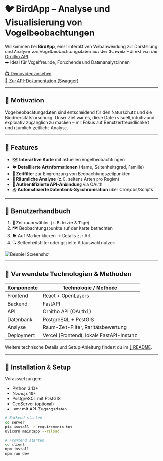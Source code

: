 <!-- # GDI Projekt

Das ist die Projekt Website des _GDI Projekts_. Das GDI enthält eine Server und eine Client Umgebung.

- Server: FastAPI
- Client: React + OpenLayers

GitHub Repository: [https://github.com/314a/GDI_Project](https://github.com/314a/GDI_Project)

![GDI Projekt Screenshot](screenshot.png) -->

# 🐦 BirdApp – Analyse und Visualisierung von Vogelbeobachtungen

Willkommen bei **BirdApp**, einer interaktiven Webanwendung zur Darstellung und Analyse von Vogelbeobachtungsdaten aus der Schweiz – direkt von der [Ornitho API](https://www.ornitho.ch).  
➡️ Ideal für Vogelfreunde, Forschende und Datenanalyst:innen.

[📺 Demovideo ansehen](https://your-demo-link.com)  
[📘 Zur API-Dokumentation (Swagger)](http://localhost:8000/docs)

---

## 🎯 Motivation

Vogelbeobachtungsdaten sind entscheidend für den Naturschutz und die Biodiversitätsforschung. Unser Ziel war es, diese Daten visuell, intuitiv und explorativ zugänglich zu machen – mit Fokus auf Benutzerfreundlichkeit und räumlich-zeitliche Analyse.

---

## 🚀 Features

- 🗺️ **Interaktive Karte** mit aktuellen Vogelbeobachtungen
- 🐦 **Detaillierte Artinformationen** (Name, Seltenheitsgrad, Familie)
- 📅 **Zeitfilter** zur Eingrenzung von Beobachtungszeitpunkten
- 🧭 **Räumliche Analyse** (z. B. seltene Arten pro Region)
- 🔐 **Authentifizierte API-Anbindung** via OAuth
- 📤 **Automatisierte Datenbank-Synchronisation** über Cronjobs/Scripts

---

## 📖 Benutzerhandbuch

1. 📅 Zeitraum wählen (z. B. letzte 3 Tage)
2. 🗺️ Beobachtungspunkte auf der Karte betrachten
3. 🐦 Auf Marker klicken → Details zur Art
4. 🔍 Seltenheitsfilter oder gezielte Artauswahl nutzen

![Beispiel Screenshot](assets/screenshot-map.png)

---

## 🧪 Verwendete Technologien & Methoden

| Komponente | Technologie / Methode                     |
| ---------- | ----------------------------------------- |
| Frontend   | React + OpenLayers                        |
| Backend    | FastAPI                                   |
| API        | Ornitho API (OAuth1)                      |
| Datenbank  | PostgreSQL + PostGIS                      |
| Analyse    | Raum-Zeit-Filter, Raritätsbewertung       |
| Deployment | Vercel (Frontend), lokale FastAPI-Instanz |

Weitere technische Details und Setup-Anleitung findest du im [📘 README](https://github.com/deinuser/BirdApp/blob/main/README.md).

---

## 🔧 Installation & Setup

Voraussetzungen:

- Python 3.10+
- Node.js 18+
- PostgreSQL mit PostGIS
- GeoServer (optional)
- .env mit API-Zugangsdaten

```bash
# Backend starten
cd server
pip install -r requirements.txt
uvicorn main:app --reload

# Frontend starten
cd client
npm install
npm run dev
```
